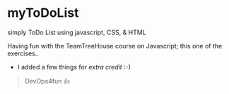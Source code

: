 # myToDoList
simply ToDo List using javascript, CSS, &amp; HTML

Having fun with the TeamTreeHouse course on Javascript; this one of the exercises..
 - I added a few things for *extra credit* :-)

> DevOps4fun :+1:

